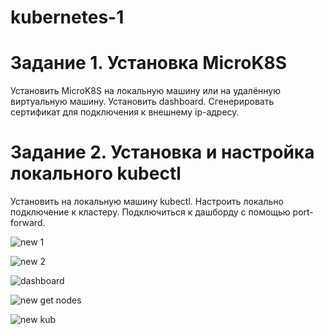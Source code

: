 # kubernetes-1
# Задание 1. Установка MicroK8S
Установить MicroK8S на локальную машину или на удалённую виртуальную машину.
Установить dashboard.
Сгенерировать сертификат для подключения к внешнему ip-адресу.

# Задание 2. Установка и настройка локального kubectl
Установить на локальную машину kubectl.
Настроить локально подключение к кластеру.
Подключиться к дашборду с помощью port-forward.

![new 1](https://github.com/user-attachments/assets/f10f491d-8c89-44de-aa40-d469f07ec7d7)


![new 2](https://github.com/user-attachments/assets/90b4b3e8-3f19-4827-b34b-e0bfa92de76f)

![dashboard](https://github.com/user-attachments/assets/0c2cf720-cd01-4a34-9c3e-6f0a14bb2495)

![new get nodes](https://github.com/user-attachments/assets/446362cb-d5e5-4cca-a59b-533db3d1f15c)

![new kub](https://github.com/user-attachments/assets/949a3648-990b-46a7-b10c-d8953c5c9be3)
